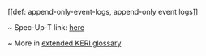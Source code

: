 [[def: append-only-event-logs, append-only event logs]]

~ Spec-Up-T link: <a href='https://weboftrust.github.io/WOT-terms/docs/glossary/append-only-event-logs'>here</a>

~ More in <a href="https://weboftrust.github.io/WOT-terms/docs/glossary/append-only-event-logs">extended KERI glossary</a>
